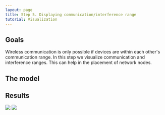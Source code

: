 ```yaml
---
layout: page
title: Step 5. Displaying communication/interference range
tutorial: Visualization
---
```


## Goals

Wireless communication is only possible if devices are within each other's communication range.
In this step we visualize communication and interference ranges. This can help in the placement of network nodes.

<!--
Ebben a lépésben a wireless node-ok communication range-eit fogjuk megjeleníteni. 
A wireless hálózatok működéséhez szükséges, hogy az eszközök egymás communication 
range-ében legyenek. A node-ok elhelyezésekor erre figyelnünk kell, a range-ek 
vizualizálása segíti ezt.
-->

## The model
<!--
In this step we display the communication and interfaces range of wireless nodes in the network.

Later we want to see communication between these network nodes, so we have to place them in each other's communication range.
In this step we want to visualize these areas to place devices .

TODO: Now we extend our model with two pedestrians, and an Access Point.


This is our extended network file:

@dontinclude VisualizationNetworks.ned
@skip network VisualizationB
@until ####

To achieve our goal, we need to add two <tt>WirelessHost</tt>s, and an <tt>AccessPoint</tt> to the network.
To communicate with each other, we need an <tt>IPv4NetworkConfigurator</tt> and an <tt>Ieee80211ScalarRadioMedium</tt> submodule.
The configurator prepares the network nodes to the communication, the radioMedium manages the media.

In the <tt>omnetpp.ini</tt> file, we adjust the transmission power of the network nodes.
We have to do that, because by using the default transmission power parameter, the ranges will be too big.
We set the transmission power of the <i>accessPoint0</i> bigger, than the <i>pedestrian0</i> and <i>pedestrian1</i> transmission power.
It's possible to modify the color of the ranges with the <tt>communicationRangeColor</tt> and <tt>interferenceRangeColor</tt> parameters.
Now we leave them on the default value: the communication range is blue and the interference range color is grey.
Below, there is the appropriate part of the ini file:

@dontinclude omnetpp.ini
@skipline [Config Visualization03]
@until ####
-->
## Results

<img src="step3_result1.png">
<img src="step3_result2.png">
<!--
If we run the simulation in the 3D Scene view mode, we can see the three nodes and circles around them.
Each node is in the center of a circle, that circle is the node's communication range.

We configured the visualization of interference ranges too.
These are also on the map, but they're very big, so we have to zoom out or move to any direction to see these ranges.
The communication and interference ranges seen in the Module view mode too.

When we run the simulation, the pedestrians associate with the access point.
In Module view mode there's a bubble message when its happens.
-->
Sources: @ref omnetpp.ini, @ref VisualizationNetworks.ned
